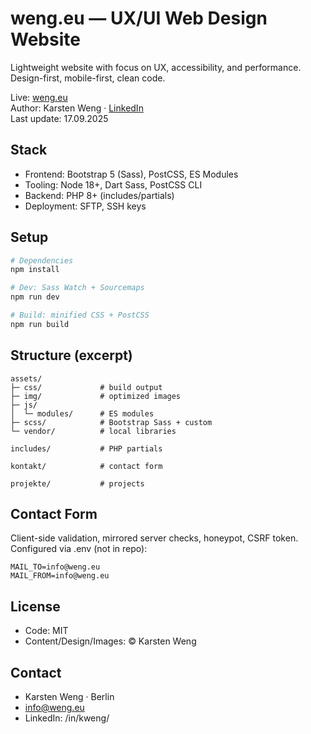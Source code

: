 # weng.eu — UX/UI Web Design Website

Lightweight website with focus on UX, accessibility, and performance.  
Design-first, mobile-first, clean code.

Live: [weng.eu](https://weng.eu/)  
Author: Karsten Weng · [LinkedIn](https://www.linkedin.com/in/kweng/)  
Last update: 17.09.2025

## Stack

-   Frontend: Bootstrap 5 (Sass), PostCSS, ES Modules
-   Tooling: Node 18+, Dart Sass, PostCSS CLI
-   Backend: PHP 8+ (includes/partials)
-   Deployment: SFTP, SSH keys

## Setup

```bash
# Dependencies
npm install

# Dev: Sass Watch + Sourcemaps
npm run dev

# Build: minified CSS + PostCSS
npm run build
```

## Structure (excerpt)

```text
assets/
├─ css/             # build output
├─ img/             # optimized images
├─ js/
│  └─ modules/      # ES modules
├─ scss/            # Bootstrap Sass + custom
└─ vendor/          # local libraries

includes/           # PHP partials

kontakt/            # contact form

projekte/           # projects

```

## Contact Form

Client-side validation, mirrored server checks, honeypot, CSRF token.
Configured via .env (not in repo):

```dotenv
MAIL_TO=info@weng.eu
MAIL_FROM=info@weng.eu
```

## License

-   Code: MIT
-   Content/Design/Images: © Karsten Weng

## Contact

-   Karsten Weng · Berlin
-   info@weng.eu
-   LinkedIn: /in/kweng/
